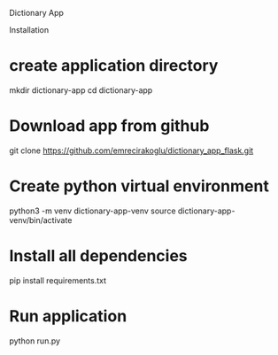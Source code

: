 Dictionary App

Installation 
# create application directory
mkdir dictionary-app
cd dictionary-app

# Download app from github
git clone https://github.com/emrecirakoglu/dictionary_app_flask.git

# Create python virtual environment
python3 -m venv dictionary-app-venv
source dictionary-app-venv/bin/activate

# Install all dependencies
pip install requirements.txt

# Run application
python run.py